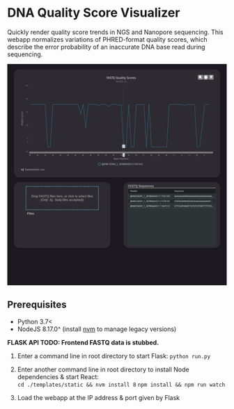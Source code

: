 # DNA Quality Score Visualizer

Quickly render quality score trends in NGS and Nanopore sequencing.
This webapp normalizes variations of PHRED-format quality scores, which describe the error probability of an inaccurate DNA base read during sequencing.

![Interface screenshot](PHRED_Visualizer_Screenshot.png "Interface screenshot")

## Prerequisites

- Python 3.7<
- NodeJS 8.17.0^ (install [nvm](https://github.com/nvm-sh/nvm) to manage legacy versions)

**FLASK API TODO: Frontend FASTQ data is stubbed.**

1. Enter a command line in root directory to start Flask:
  ```python run.py```  

2. Enter another command line in root directory to install Node dependencies & start React:  
  ```cd ./templates/static && nvm install 8```
  ```npm install && npm run watch```

3. Load the webapp at the IP address & port given by Flask

